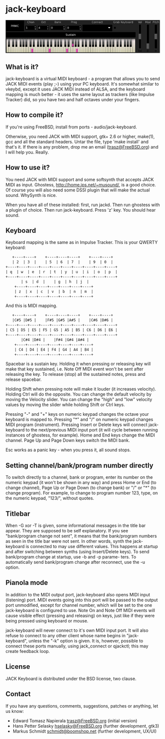 # jack-keyboard

![Screenshot of jack-keyboard](jack_keyboard.png)

## What is it?

jack-keyboard is a virtual MIDI keyboard - a program that allows you to
send JACK MIDI events (play ;-) using your PC keyboard.  It's  somewhat
similar  to  vkeybd,  except it uses JACK MIDI instead of ALSA, and the
keyboard mapping is much better - it uses the same layout  as  trackers
(like Impulse Tracker) did, so you have two and half octaves under your
fingers.

## How to compile it?

If you're using FreeBSD, install from ports - audio/jack-keyboard.

Otherwise, you need JACK with MIDI support, gtk+ 2.6 or higher,
make(1), gcc and all the standard headers.  Untar the file, type
'make install' and that's it.  If there is any problem, drop me
an email (trasz@FreeBSD.org) and I will help you.  Really.

## How to use it?

You need JACK with MIDI support and some softsynth that accepts
JACK MIDI as input.  Ghostess, http://home.jps.net/~musound/,
is a good choice.  Of course you will also need some DSSI plugin
that will make the actual sound.  WhySynth is nice.

When you have all of these installed: first, run jackd.  Then run
ghostess with a plugin of choice.  Then run jack-keyboard.  Press
'z' key.  You should hear sound.

## Keyboard

Keyboard mapping is the same as in Impulse Tracker.  This is your
QWERTY keyboard:

       +----+----+    +----+----+----+    +----+----+
       | 2  | 3  |    | 5  | 6  | 7  |    | 9  | 0  |
    +----+----+----+----+----+----+----+----+----+----+
    | q  | w  | e  | r  | t  | y  | u  | i  | o  | p  |
    +----+----+----+----+----+----+----+----+----+----+
           | s  | d  |    | g  | h  | j  |
        +----+----+----+----+----+----+----+
        | z  | x  | c  | v  | b  | n  | m  |
        +----+----+----+----+----+----+----+

And this is MIDI mapping.

       +----+----+    +----+----+----+    +----+----+
       |C#5 |D#5 |    |F#5 |G#5 |A#5 |    |C#6 |D#6 |
    +----+----+----+----+----+----+----+----+----+----+
    | C5 | D5 | E5 | F5 | G5 | A5 | B5 | C6 | D6 | E6 |
    +----+----+----+----+----+----+----+----+----+----+
           |C#4 |D#4 |    |F#4 |G#4 |A#4 |
        +----+----+----+----+----+----+----+
        | C4 | D4 | E4 | F4 | G4 | A4 | B4 |
        +----+----+----+----+----+----+----+

Spacebar  is  a sustain key.  Holding it when pressing or releasing key
will make that key sustained, i.e. Note Off MIDI event  won't  be  sent
after  releasing  the  key.  To release (stop) all the sustained notes,
press and release spacebar.

Holding Shift when pressing note will  make  it  louder  (it  increases
velocity).   Holding  Ctrl  will  do  the opposite.  You can change the
default velocity by moving the Velocity slider.   You  can  change  the
"high"  and  "low"  velocity  values by moving the slider while holding
Shift or Ctrl keys.

Pressing "-" and "+" keys on numeric keypad  changes  the  octave  your
keyboard  is mapped to.  Pressing "*" and "/" on numeric keypad changes
MIDI program (instrument).  Pressing Insert or Delete keys will connect
jack-keyboard  to  the  next/previous  MIDI  input  port (it will cycle
between running instances of ghostess, for example).  Home and End keys
change  the  MIDI  channel.  Page Up and Page Down keys switch the MIDI
bank.

Esc works as a panic key - when you press it, all sound stops.

## Setting channel/bank/program number directly

To switch directly to a channel, bank or program, enter its  number  on
the numeric keypad (it won't be shown in any way) and press Home or End
(to change channel), Page Up or Page Down (to change bank)  or  "/"  or
"*" (to change program).  For example, to change to program number 123,
type, on the numeric keypad, "123/", without quotes.

## Titlebar

When -G xor -T is given, some informational messages in the  title  bar
appear.  They  are  supposed  to  be  self  explanatory.   If  you  see
"bank/program change not sent", it means that the bank/program  numbers
as  seen  in  the  title  bar were not sent.  In other words, synth the
jack-keyboard is connected to may use different values.   This  happens
at  startup  and  after  switching  between synths (using Insert/Delete
keys).  To send bank/program change at startup, use -b and  -p  parame-
ters.   To  automatically send bank/program change after reconnect, use
the -u option.

## Pianola mode

In addition to the MIDI output  port,  jack-keyboard  also  opens  MIDI
input  (listening)  port.   MIDI  events  going  into this port will be
passed to the output port unmodified, except for channel number,  which
will be set to the one jack-keyboard is configured to use.  Note On and
Note Off MIDI events will cause visible effect (pressing and releasing)
on  keys, just like if they were being pressed using keyboard or mouse.

jack-keyboard will never connect to it's own MIDI input port.  It  will
also  refuse to connect to any other client whose name begins in "jack-
keyboard", unless the "-k" option is given.  It is,  however,  possible
to  connect  these ports manually, using jack_connect or qjackctl; this
may create feedback loop.

## License 

JACK Keyboard is distributed under the BSD license, two clause.

## Contact 

If you have any questions, comments, suggestions, patches or anything,
let us know:
* Edward Tomasz Napierala <trasz@FreeBSD.org> (initial version)
* Hans Petter Selasky <hselasky@FreeBSD.org> (further development, gtk3)
* Markus Schmidt <schmidt@boomshop.net> (further development, UX/UI)
